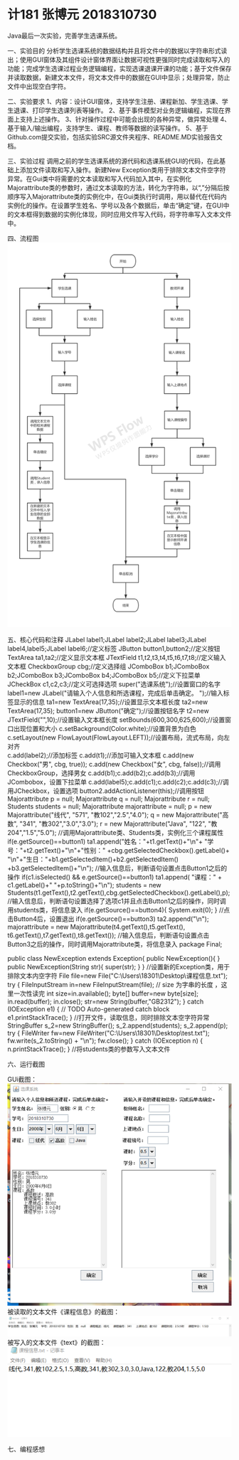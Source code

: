 # 计181 张博元 2018310730
Java最后一次实验，完善学生选课系统。

一、实验目的 分析学生选课系统的数据结构并且将文件中的数据以字符串形式读出；使用GUI窗体及其组件设计窗体界面让数据可视性更强同时完成读取和写入的功能；完成学生选课过程业务逻辑编程，实现选课退课开课的功能；基于文件保存并读取数据，新建文本文件，将文本文件中的数据在GUI中显示；处理异常，防止文件中出现空白字符。


二、实验要求 
1、内容：设计GUI窗体，支持学生注册、课程新加、学生选课、学生退课、打印学生选课列表等操作。
2、基于事件模型对业务逻辑编程，实现在界面上支持上述操作。
3、针对操作过程中可能会出现的各种异常，做异常处理
4、基于输入/输出编程，支持学生、课程、教师等数据的读写操作。
5、基于Github.com提交实验，包括实验SRC源文件夹程序、README.MD实验报告文档。


三、实验过程 
调用之前的学生选课系统的源代码和选课系统GUI的代码，在此基础上添加文件读取和写入操作。新建New Exception类用于排除文本文件空字符异常。在Gui类中将需要的文本读取和写入代码加入其中，在实例化Majorattribute类的参数时，通过文本读取的方法，转化为字符串，以“,”分隔后按顺序写入Majorattribute类的实例化中，在Gui类执行时调用，用以替代在代码内实例化的操作。在设置学生姓名、学号以及各个数据后，单击“确定”键，在GUI中的文本框得到数据的实例化体现，同时应用文件写入代码，将字符串写入文本文件中。

四、流程图 
![text](https://github.com/RainsWeep/Java-Final-experiment/blob/master/%E6%9C%AA%E5%91%BD%E5%90%8D%E6%96%87%E4%BB%B6(9).png)


五、核心代码和注释 
	JLabel label1;JLabel label2;JLabel label3;JLabel 	label4,label5;JLabel label6;//定义标签
	JButton button1,button2;//定义按钮
	TextArea ta1,ta2;//定义显示文本框
  JTextField t1,t2,t3,t4,t5,t6,t7,t8;//定义输入文本框
	CheckboxGroup cbg;//定义选择组
	JComboBox b1;JComboBox b2;JComboBox b3;JComboBox b4;JComboBox b5;//定义下拉菜单
	JCheckBox c1,c2,c3;//定义可选择选项
		super("选课系统");//设置窗口的名字
		label1=new JLabel("请输入个人信息和所选课程，完成后单击确定。           ");//输入标签显示的信息
		ta1=new TextArea(17,35);//设置显示文本框长度
		ta2=new TextArea(17,35);
		button1=new JButton("确定");//设置按钮名字
	t2=new JTextField("",10);//设置输入文本框长度
	setBounds(600,300,625,600);//设置窗口出现位置和大小
		c.setBackground(Color.white);//设置背景为白色
		c.setLayout(new FlowLayout(FlowLayout.LEFT));//设置布局，流式布局，向左对齐		
c.add(label2);//添加标签
	c.add(t1);//添加可输入文本框
		c.add(new Checkbox("男", cbg, true)); 
	c.add(new Checkbox("女", cbg, false));//调用CheckboxGroup，选择男女
		c.add(b1);c.add(b2);c.add(b3);//调用JCombobox，设置下拉菜单
		c.add(label5);c.add(c1);c.add(c2);c.add(c3);//调用JCheckbox，设置选项
		button2.addActionListener(this);//调用按钮    	Majorattribute p = null;
	    	Majorattribute q = null;
	    	Majorattribute r = null;
	    	Students students = null;
	    	Majorattribute majorattribute = null;
	    	p  = new Majorattribute("线代", "571", "教102","2.5","4.0");
	    	q  = new Majorattribute("高数", "341", "教302","3.0","3.0");
	    	r  = new Majorattribute("Java", "122", "教204","1.5","5.0");
			//调用Majorattribute类、Students类，实例化三个课程属性
    	if(e.getSource()==button1)
				ta1.append("姓名："+t1.getText()+"\n"+
				"学号："+t2.getText()+"\n"+"性别："
				+cbg.getSelectedCheckbox().getLabel()+
				"\n"+"生日："+b1.getSelectedItem()+b2.getSelectedItem()
				+b3.getSelectedItem()+"\n");
	    	//输入信息后，判断语句设置点击Button1之后的操作
	    			if(c1.isSelected() && e.getSource()==button1)
					ta1.append( "课程：" + c1.getLabel()+" "+p.toString()+"\n");
					students = new Students(t1.getText(),t2.getText(),cbg.getSelectedCheckbox().getLabel(),p);
			//输入信息后，判断语句设置选择了选项c1并且点击Button1之后的操作，同时调用students类，将信息录入
			if(e.getSource()==button4){
				System.exit(0);
			}
			//点击Button4后，设置退出
			if(e.getSource()==button3)
				ta2.append("\n");
				majorattribute = new Majorattribute(t4.getText(),t5.getText(),
						t6.getText(),t7.getText(),t8.getText());
				//输入信息后，判断语句设置点击Button3之后的操作，同时调用Majorattribute类，将信息录入
package Final;

public class NewException extends Exception{
	public NewException(){
 	}
	public NewException(String str){ 
            super(str);
 	}
}
//设置新的Exception类，用于排除文本内空字符
File file=new File("C:\\Users\\18301\\Desktop\\课程信息.txt");
		    try {
		        FileInputStream in=new FileInputStream(file);
		        // size  为字串的长度 ，这里一次性读完
		        int size=in.available();
		        byte[] buffer=new byte[size];
		        in.read(buffer);
		        in.close();
		        str=new String(buffer,"GB2312");
		    } catch (IOException e1) {
		        // TODO Auto-generated catch block
		        e1.printStackTrace();
		    }
		    //打开文件，读取信息，同时排除文本空字符异常
					StringBuffer s_2=new StringBuffer();
					s_2.append(students);
					s_2.append(p);
					try {
						FileWriter fw=new FileWriter("C:\\Users\\18301\\Desktop\\test.txt");
						fw.write(s_2.toString() + "\n");
						fw.close();
						} 
					catch (IOException n) 
						{
						n.printStackTrace();
						}
					//将students类的参数写入文本文件


六、运行截图

GUi截图：![text](https://github.com/RainsWeep/Java-Final-experiment/blob/master/1574867401(1).png)
被读取的文本文件《课程信息》的截图：![text](https://github.com/RainsWeep/Java-Final-experiment/blob/master/1574867426(1).png)
被写入的文本文件《text》的截图：![text](https://github.com/RainsWeep/Java-Final-experiment/blob/master/1574867439(1).png)


七、编程感想
